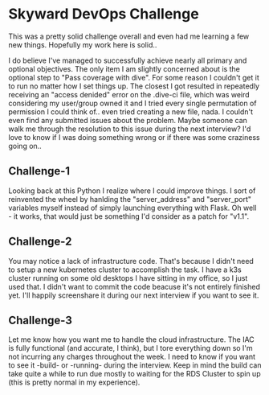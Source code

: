# Skyward DevOps Challenge

This was a pretty solid challenge overall and even had me learning a few new things.  Hopefully my work here is solid..

I do believe I've managed to successfully achieve nearly all primary and optional objectives.  The only item I am slightly concerned about is the optional step to "Pass coverage with dive".  For some reason I couldn't get it to run no matter how I set things up.  The closest I got resulted in repeatedly receiving an "access denided" error on the .dive-ci file, which was weird considering my user/group owned it and I tried every single permutation of permission I could think of.. even tried creating a new file, nada. I couldn't even find any submitted issues about the problem.  Maybe someone can walk me through the resolution to this issue during the next interview? I'd love to know if I was doing something wrong or if there was some craziness going on..

## Challenge-1
Looking back at this Python I realize where I could improve things. I sort of reinvented the wheel by hanlding the "server_address" and "server_port" variables myself instead of simply launching everything with Flask. Oh well - it works, that would just be something I'd consider as a patch for "v1.1".

## Challenge-2
You may notice a lack of infrastructure code. That's because I didn't need to setup a new kubernetes cluster to accomplish the task. I have a k3s cluster running on some old desktops I have sitting in my office, so I just used that. I didn't want to commit the code beacuse it's not entirely finished yet.  I'll happily screenshare it during our next interview if you want to see it.

## Challenge-3
Let me know how you want me to handle the cloud infrastructure.  The IAC is fully functional (and accurate, I think), but I tore everything down so I'm not incurring any charges throughout the week. I need to know if you want to see it -build- or -running- during the interview.  Keep in mind the build can take quite a while to run due mostly to waiting for the RDS Cluster to spin up (this is pretty normal in my experience).
